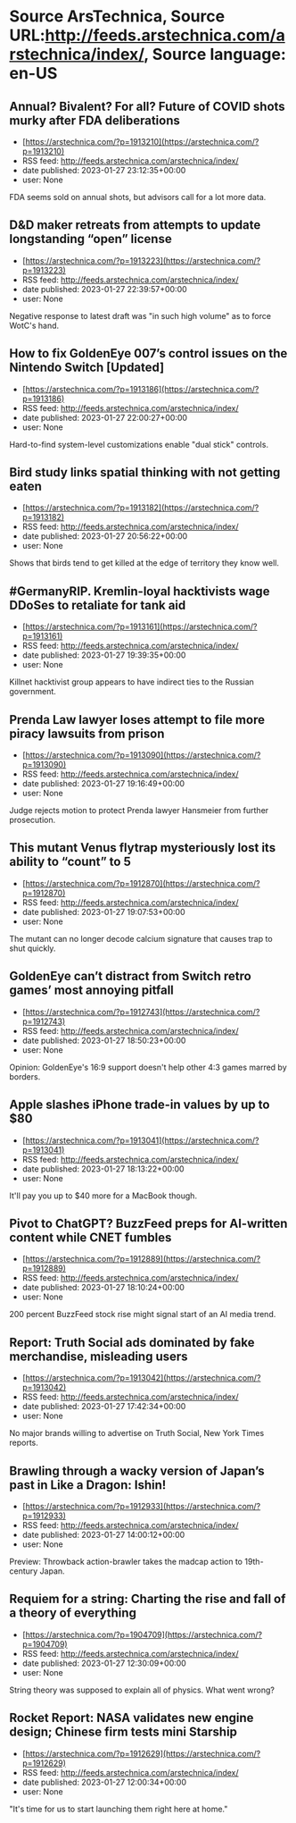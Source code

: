 # Source ArsTechnica, Source URL:http://feeds.arstechnica.com/arstechnica/index/, Source language: en-US

## Annual? Bivalent? For all? Future of COVID shots murky after FDA deliberations
 - [https://arstechnica.com/?p=1913210](https://arstechnica.com/?p=1913210)
 - RSS feed: http://feeds.arstechnica.com/arstechnica/index/
 - date published: 2023-01-27 23:12:35+00:00
 - user: None

FDA seems sold on annual shots, but advisors call for a lot more data.

## D&D maker retreats from attempts to update longstanding “open” license
 - [https://arstechnica.com/?p=1913223](https://arstechnica.com/?p=1913223)
 - RSS feed: http://feeds.arstechnica.com/arstechnica/index/
 - date published: 2023-01-27 22:39:57+00:00
 - user: None

Negative response to latest draft was "in such high volume" as to force WotC's hand.

## How to fix GoldenEye 007’s control issues on the Nintendo Switch [Updated]
 - [https://arstechnica.com/?p=1913186](https://arstechnica.com/?p=1913186)
 - RSS feed: http://feeds.arstechnica.com/arstechnica/index/
 - date published: 2023-01-27 22:00:27+00:00
 - user: None

Hard-to-find system-level customizations enable "dual stick" controls.

## Bird study links spatial thinking with not getting eaten
 - [https://arstechnica.com/?p=1913182](https://arstechnica.com/?p=1913182)
 - RSS feed: http://feeds.arstechnica.com/arstechnica/index/
 - date published: 2023-01-27 20:56:22+00:00
 - user: None

Shows that birds tend to get killed at the edge of territory they know well.

## #GermanyRIP. Kremlin-loyal hacktivists wage DDoSes to retaliate for tank aid
 - [https://arstechnica.com/?p=1913161](https://arstechnica.com/?p=1913161)
 - RSS feed: http://feeds.arstechnica.com/arstechnica/index/
 - date published: 2023-01-27 19:39:35+00:00
 - user: None

Killnet hacktivist group appears to have indirect ties to the Russian government.

## Prenda Law lawyer loses attempt to file more piracy lawsuits from prison
 - [https://arstechnica.com/?p=1913090](https://arstechnica.com/?p=1913090)
 - RSS feed: http://feeds.arstechnica.com/arstechnica/index/
 - date published: 2023-01-27 19:16:49+00:00
 - user: None

Judge rejects motion to protect Prenda lawyer Hansmeier from further prosecution.

## This mutant Venus flytrap mysteriously lost its ability to “count” to 5
 - [https://arstechnica.com/?p=1912870](https://arstechnica.com/?p=1912870)
 - RSS feed: http://feeds.arstechnica.com/arstechnica/index/
 - date published: 2023-01-27 19:07:53+00:00
 - user: None

The mutant can no longer decode calcium signature that causes trap to shut quickly.

## GoldenEye can’t distract from Switch retro games’ most annoying pitfall
 - [https://arstechnica.com/?p=1912743](https://arstechnica.com/?p=1912743)
 - RSS feed: http://feeds.arstechnica.com/arstechnica/index/
 - date published: 2023-01-27 18:50:23+00:00
 - user: None

Opinion: GoldenEye's 16:9 support doesn't help other 4:3 games marred by borders.

## Apple slashes iPhone trade-in values by up to $80
 - [https://arstechnica.com/?p=1913041](https://arstechnica.com/?p=1913041)
 - RSS feed: http://feeds.arstechnica.com/arstechnica/index/
 - date published: 2023-01-27 18:13:22+00:00
 - user: None

It'll pay you up to $40 more for a MacBook though.

## Pivot to ChatGPT? BuzzFeed preps for AI-written content while CNET fumbles
 - [https://arstechnica.com/?p=1912889](https://arstechnica.com/?p=1912889)
 - RSS feed: http://feeds.arstechnica.com/arstechnica/index/
 - date published: 2023-01-27 18:10:24+00:00
 - user: None

200 percent BuzzFeed stock rise might signal start of an AI media trend.

## Report: Truth Social ads dominated by fake merchandise, misleading users
 - [https://arstechnica.com/?p=1913042](https://arstechnica.com/?p=1913042)
 - RSS feed: http://feeds.arstechnica.com/arstechnica/index/
 - date published: 2023-01-27 17:42:34+00:00
 - user: None

No major brands willing to advertise on Truth Social, New York Times reports.

## Brawling through a wacky version of Japan’s past in Like a Dragon: Ishin!
 - [https://arstechnica.com/?p=1912933](https://arstechnica.com/?p=1912933)
 - RSS feed: http://feeds.arstechnica.com/arstechnica/index/
 - date published: 2023-01-27 14:00:12+00:00
 - user: None

Preview: Throwback action-brawler takes the madcap action to 19th-century Japan.

## Requiem for a string: Charting the rise and fall of a theory of everything
 - [https://arstechnica.com/?p=1904709](https://arstechnica.com/?p=1904709)
 - RSS feed: http://feeds.arstechnica.com/arstechnica/index/
 - date published: 2023-01-27 12:30:09+00:00
 - user: None

String theory was supposed to explain all of physics. What went wrong?

## Rocket Report: NASA validates new engine design; Chinese firm tests mini Starship
 - [https://arstechnica.com/?p=1912629](https://arstechnica.com/?p=1912629)
 - RSS feed: http://feeds.arstechnica.com/arstechnica/index/
 - date published: 2023-01-27 12:00:34+00:00
 - user: None

"It's time for us to start launching them right here at home."
